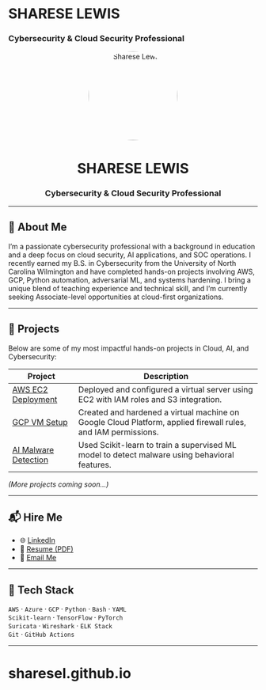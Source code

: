 # SHARESE LEWIS  
### Cybersecurity & Cloud Security Professional  

<p align="center">
  <img src="My project copy-2"(https://github.com/user-attachments/assets/7010e3cb-81ef-4e80-9bec-d84af9e1b088) alt="Sharese Lewis" width="180" style="border-radius: 50%;">
</p>

<h1 align="center">SHARESE LEWIS</h1>
<h3 align="center">Cybersecurity & Cloud Security Professional</h3>

---

## 👋 About Me  
I’m a passionate cybersecurity professional with a background in education and a deep focus on cloud security, AI applications, and SOC operations. I recently earned my B.S. in Cybersecurity from the University of North Carolina Wilmington and have completed hands-on projects involving AWS, GCP, Python automation, adversarial ML, and systems hardening. I bring a unique blend of teaching experience and technical skill, and I’m currently seeking Associate-level opportunities at cloud-first organizations.

---

## 💼 Projects  
Below are some of my most impactful hands-on projects in Cloud, AI, and Cybersecurity:

| Project | Description |
|--------|-------------|
| [AWS EC2 Deployment](./projects/aws-ec2) | Deployed and configured a virtual server using EC2 with IAM roles and S3 integration. |
| [GCP VM Setup](./projects/gcp-vm) | Created and hardened a virtual machine on Google Cloud Platform, applied firewall rules, and IAM permissions. |
| [AI Malware Detection](./projects/ai-malware-detection) | Used Scikit-learn to train a supervised ML model to detect malware using behavioral features. |

_(More projects coming soon...)_

---

## 📬 Hire Me  
- 🌐 [LinkedIn](https://www.linkedin.com/in/www.linkedin.com/in/shareselewis)
- 📄 [Resume (PDF)](https://YOUR-RESUME-LINK-HERE)
- 📧 [Email Me](mailto:sharese.tech@gmail.com)

---

## 🔧 Tech Stack  
`AWS` · `Azure` · `GCP` · `Python` · `Bash` · `YAML`  
`Scikit-learn` · `TensorFlow` · `PyTorch`  
`Suricata` · `Wireshark` · `ELK Stack`  
`Git` · `GitHub Actions`

---
# sharesel.github.io
